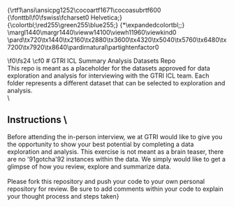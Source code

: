 {\rtf1\ansi\ansicpg1252\cocoartf1671\cocoasubrtf600
{\fonttbl\f0\fswiss\fcharset0 Helvetica;}
{\colortbl;\red255\green255\blue255;}
{\*\expandedcolortbl;;}
\margl1440\margr1440\vieww14100\viewh11960\viewkind0
\pard\tx720\tx1440\tx2160\tx2880\tx3600\tx4320\tx5040\tx5760\tx6480\tx7200\tx7920\tx8640\pardirnatural\partightenfactor0

\f0\fs24 \cf0 # GTRI ICL Summary Analysis Datasets Repo\
This repo is meant as a placeholder for the datasets approved for data exploration and analysis for interviewing with the GTRI ICL team. Each folder represents a different dataset that can be selected to exploration and analysis. \
\
## Instructions \
Before attending the in-person interview, we at GTRI would like to give you the opportunity to show your best potential by completing a data exploration and analysis. This exercise is not meant as a brain teaser, there are no \'91gotcha\'92 instances within the data. We simply would like to get a glimpse of how you review, explore and summarize data. \
\
Please fork this repository and push your code to your own personal repository for review. Be sure to add comments within your code to explain your thought process and steps taken}